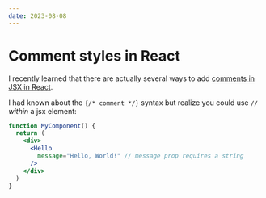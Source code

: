 ```yaml
---
date: 2023-08-08
---
```


# Comment styles in React

I recently learned that there are actually several ways to add [comments in JSX in React](https://dmitripavlutin.com/react-comments/).

I had known about the `{/* comment */}` syntax but realize you could use `//` _within_ a jsx element:

```jsx
function MyComponent() {
  return (
    <div>
      <Hello
        message="Hello, World!" // message prop requires a string
      /> 
    </div>
  )
}
```
